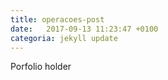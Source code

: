 ```yaml
---
title: operacoes-post
date:   2017-09-13 11:23:47 +0100
categoria: jekyll update
---
```


Porfolio holder
